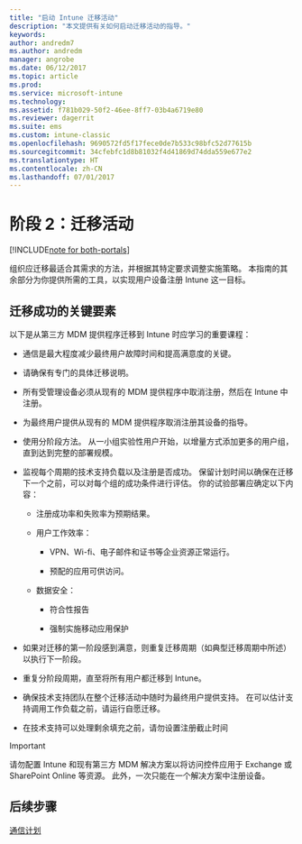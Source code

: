 ```yaml
---
title: "启动 Intune 迁移活动"
description: "本文提供有关如何启动迁移活动的指导。"
keywords: 
author: andredm7
ms.author: andredm
manager: angrobe
ms.date: 06/12/2017
ms.topic: article
ms.prod: 
ms.service: microsoft-intune
ms.technology: 
ms.assetid: f781b029-50f2-46ee-8ff7-03b4a6719e80
ms.reviewer: dagerrit
ms.suite: ems
ms.custom: intune-classic
ms.openlocfilehash: 9690572fd5f17fece0de7b533c98bfc52d77615b
ms.sourcegitcommit: 34cfebfc1d8b81032f4d41869d74dda559e677e2
ms.translationtype: HT
ms.contentlocale: zh-CN
ms.lasthandoff: 07/01/2017
---
```

# <a name="phase-2-migration-campaign"></a>阶段 2：迁移活动

[!INCLUDE[note for both-portals](./includes/note-for-both-portals.md)]

组织应迁移最适合其需求的方法，并根据其特定要求调整实施策略。 本指南的其余部分为你提供所需的工具，以实现用户设备注册 Intune 这一目标。

## <a name="keys-to-a-successful-migration"></a>迁移成功的关键要素

以下是从第三方 MDM 提供程序迁移到 Intune 时应学习的重要课程：

-   通信是最大程度减少最终用户故障时间和提高满意度的关键。

-   请确保有专门的具体迁移说明。

-   所有受管理设备必须从现有的 MDM 提供程序中取消注册，然后在 Intune 中注册。

-   为最终用户提供从现有的 MDM 提供程序取消注册其设备的指导。

-   使用分阶段方法。 从一小组实验性用户开始，以增量方式添加更多的用户组，直到达到完整的部署规模。

-   监视每个周期的技术支持负载以及注册是否成功。 保留计划时间以确保在迁移下一个之前，可以对每个组的成功条件进行评估。 你的试验部署应确定以下内容：

    -   注册成功率和失败率为预期结果。

    -   用户工作效率：

        -   VPN、Wi-fi、电子邮件和证书等企业资源正常运行。

        -   预配的应用可供访问。

    -   数据安全：

        -   符合性报告

        -   强制实施移动应用保护

-   如果对迁移的第一阶段感到满意，则重复迁移周期（如典型迁移周期中所述）以执行下一阶段。

-   重复分阶段周期，直至将所有用户都迁移到 Intune。

-   确保技术支持团队在整个迁移活动中随时为最终用户提供支持。 在可以估计支持调用工作负载之前，请运行自愿迁移。

-   在技术支持可以处理剩余填充之前，请勿设置注册截止时间

> [!IMPORTANT] 
> 请勿配置 Intune 和现有第三方 MDM 解决方案以将访问控件应用于 Exchange 或 SharePoint Online 等资源。 此外，一次只能在一个解决方案中注册设备。

## <a name="next-steps"></a>后续步骤

[通信计划](migration-guide-communication-plan.md)
